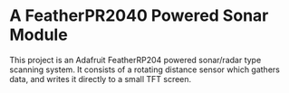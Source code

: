 # A FeatherPR2040 Powered Sonar Module

This project is an Adafruit FeatherRP204 powered sonar/radar type scanning system. It consists of a rotating distance sensor which gathers data, and writes it directly to a small TFT screen.